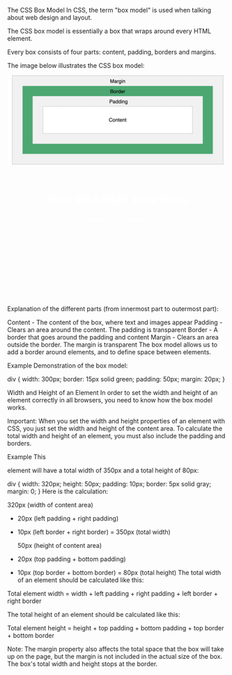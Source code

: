 The CSS Box Model
In CSS, the term "box model" is used when talking about web design and layout.

The CSS box model is essentially a box that wraps around every HTML element.

Every box consists of four parts: content, padding, borders and margins.

The image below illustrates the CSS box model:


<img src="Screenshot 2025-10-06 at 8.30.31 PM.png" alt="Screenshot of my project" width="500"/>


<svg width="100%" height="300" xmlns="http://www.w3.org/2000/svg">
  <foreignObject width="100%" height="100%">
    <div xmlns="http://www.w3.org/1999/xhtml">
      <style>
        .background {
          background-image: url(' css box model_2.webp ');
          background-size: cover;
          color: white; /* Optional: Adjust text color for contrast */
          padding: 20px;
          text-align: center;
          height: 100%;
        }
      </style>
      <div class="background">
        <h1>Your README Title Here</h1>
        <p>Your custom text content here.</p>
      </div>
    </div>
  </foreignObject>
</svg>





Explanation of the different parts (from innermost part to outermost part):

Content - The content of the box, where text and images appear
Padding - Clears an area around the content. The padding is transparent
Border - A border that goes around the padding and content
Margin - Clears an area outside the border. The margin is transparent
The box model allows us to add a border around elements, and to define space between elements.

Example
Demonstration of the box model:

div {
  width: 300px;
  border: 15px solid green;
  padding: 50px;
  margin: 20px;
}

Width and Height of an Element
In order to set the width and height of an element correctly in all browsers, you need to know how the box model works.

Important: When you set the width and height properties of an element with CSS, you just set the width and height of the content area. To calculate the total width and height of an element, you must also include the padding and borders.

Example
This <div> element will have a total width of 350px and a total height of 80px: 

div {
  width: 320px;
  height: 50px;
  padding: 10px;
  border: 5px solid gray;
  margin: 0;
}
Here is the calculation:

  320px (width of content area)
+ 20px (left padding + right padding)
+ 10px (left border + right border)
= 350px (total width)

  50px (height of content area)
+ 20px (top padding + bottom padding)
+ 10px (top border + bottom border)
= 80px (total height)
The total width of an element should be calculated like this:

Total element width = width + left padding + right padding + left border + right border

The total height of an element should be calculated like this:

Total element height = height + top padding + bottom padding + top border + bottom border

Note: The margin property also affects the total space that the box will take up on the page, but the margin is not included in the actual size of the box. The box's total width and height stops at the border.


